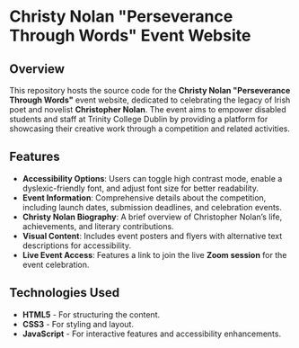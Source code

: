 # Christy Nolan "Perseverance Through Words" Event Website

## Overview

This repository hosts the source code for the **Christy Nolan "Perseverance Through Words"** event website, dedicated to celebrating the legacy of Irish poet and novelist **Christopher Nolan**. The event aims to empower disabled students and staff at Trinity College Dublin by providing a platform for showcasing their creative work through a competition and related activities.

## Features

- **Accessibility Options**: Users can toggle high contrast mode, enable a dyslexic-friendly font, and adjust font size for better readability.
- **Event Information**: Comprehensive details about the competition, including launch dates, submission deadlines, and celebration events.
- **Christy Nolan Biography**: A brief overview of Christopher Nolan’s life, achievements, and literary contributions.
- **Visual Content**: Includes event posters and flyers with alternative text descriptions for accessibility.
- **Live Event Access**: Features a link to join the live **Zoom session** for the event celebration.

## Technologies Used

- **HTML5** - For structuring the content.
- **CSS3** - For styling and layout.
- **JavaScript** - For interactive features and accessibility enhancements.
